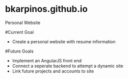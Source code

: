 # bkarpinos.github.io
Personal Website


#Current Goal
- Create a personal website with resume information

#Future Goals
- Implement an AngularJS front end
- Connect a seperate backend to attempt a dynamic site
- Link future projects and accounts to site